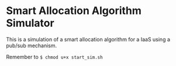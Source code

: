 Smart Allocation Algorithm Simulator
=====================

This is a simulation of a smart allocation algorithm for a IaaS using a pub/sub mechanism.

Remember to `$ chmod u+x start_sim.sh`
